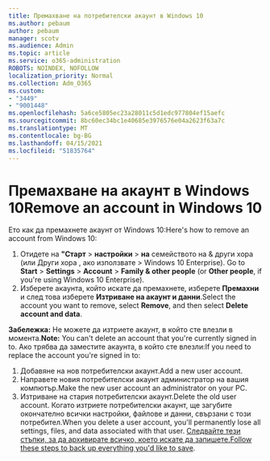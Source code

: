 ```yaml
---
title: Премахване на потребителски акаунт в Windows 10
ms.author: pebaum
author: pebaum
manager: scotv
ms.audience: Admin
ms.topic: article
ms.service: o365-administration
ROBOTS: NOINDEX, NOFOLLOW
localization_priority: Normal
ms.collection: Adm_O365
ms.custom:
- "3449"
- "9001448"
ms.openlocfilehash: 5a6ce5805ec23a28011c5d1edc977804ef15aefc
ms.sourcegitcommit: 8bc60ec34bc1e40685e3976576e04a2623f63a7c
ms.translationtype: MT
ms.contentlocale: bg-BG
ms.lasthandoff: 04/15/2021
ms.locfileid: "51835764"
---
```

# <a name="remove-an-account-in-windows-10"></a><span data-ttu-id="0f62e-102">Премахване на акаунт в Windows 10</span><span class="sxs-lookup"><span data-stu-id="0f62e-102">Remove an account in Windows 10</span></span>

<span data-ttu-id="0f62e-103">Ето как да премахнете акаунт от Windows 10:</span><span class="sxs-lookup"><span data-stu-id="0f62e-103">Here's how to remove an account from Windows 10:</span></span>

1. <span data-ttu-id="0f62e-104">Отидете на **"Старт**  >  **настройки**  >  **на** семейството на & други хора (или Други хора , ако използвате  >  Windows 10 Enterprise). </span><span class="sxs-lookup"><span data-stu-id="0f62e-104">Go to **Start** > **Settings** > **Account** > **Family & other people** (or **Other people**, if you're using Windows 10 Enterprise).</span></span>
2. <span data-ttu-id="0f62e-105">Изберете акаунта, който искате да премахнете, изберете **Премахни** и след това изберете **Изтриване на акаунт и данни**.</span><span class="sxs-lookup"><span data-stu-id="0f62e-105">Select the account you want to remove, select **Remove**, and then select **Delete account and data**.</span></span>
 
<span data-ttu-id="0f62e-106">**Забележка:** Не можете да изтриете акаунт, в който сте влезли в момента.</span><span class="sxs-lookup"><span data-stu-id="0f62e-106">**Note:** You can't delete an account that you're currently signed in to.</span></span>  <span data-ttu-id="0f62e-107">Ако трябва да заместите акаунта, в който сте влезли:</span><span class="sxs-lookup"><span data-stu-id="0f62e-107">If you need to replace the account you're signed in to:</span></span>

1. <span data-ttu-id="0f62e-108">Добавяне на нов потребителски акаунт.</span><span class="sxs-lookup"><span data-stu-id="0f62e-108">Add a new user account.</span></span>
2. <span data-ttu-id="0f62e-109">Направете новия потребителски акаунт администратор на вашия компютър.</span><span class="sxs-lookup"><span data-stu-id="0f62e-109">Make the new user account an administrator on your PC.</span></span>
3. <span data-ttu-id="0f62e-110">Изтриване на стария потребителски акаунт.</span><span class="sxs-lookup"><span data-stu-id="0f62e-110">Delete the old user account.</span></span> <span data-ttu-id="0f62e-111">Когато изтриете потребителски акаунт, ще загубите окончателно всички настройки, файлове и данни, свързани с този потребител.</span><span class="sxs-lookup"><span data-stu-id="0f62e-111">When you delete a user account, you'll permanently lose all settings, files, and data associated with that user.</span></span> <span data-ttu-id="0f62e-112">[Следвайте тези стъпки, за да архивирате всичко, което искате да запишете.](https://support.microsoft.com/help/4027408/windows-10-backup-and-restore)</span><span class="sxs-lookup"><span data-stu-id="0f62e-112">[Follow these steps to back up everything you'd like to save](https://support.microsoft.com/help/4027408/windows-10-backup-and-restore).</span></span>